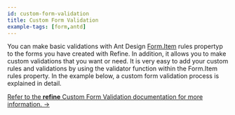 ```yaml
---
id: custom-form-validation
title: Custom Form Validation
example-tags: [form,antd]
---
```


You can make basic validations with Ant Design [Form.Item](https://ant.design/components/form/#Form.Item) rules propertyp to the forms you have created with Refine. In addition, it allows you to make custom validations that you want or need. It is very easy to add your custom rules and validations by using the validator function within the Form.Item rules property. In the example below, a custom form validation process is explained in detail.

[Refer to the **refine** Custom Form Validation documentation for more information. →](/docs/api-reference/antd/hooks/form/useStepsForm/)

<StackblitzExample path="form-antd-custom-validation" />
